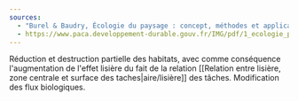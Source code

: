 ```yaml
---
sources:
  - "Burel & Baudry, Écologie du paysage : concept, méthodes et applications (2nde édition)"
  - https://www.paca.developpement-durable.gouv.fr/IMG/pdf/1_ecologie_paysage_tatoni_IMEP_cle76786e.pdf
---
```

Réduction et destruction partielle des habitats, avec comme conséquence l'augmentation de l'effet lisière du fait de la relation [[Relation entre lisière, zone centrale et surface des taches|aire/lisière]] des tâches.
Modification des flux biologiques.